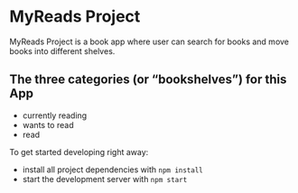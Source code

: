 # MyReads Project

MyReads Project is a book app where user can search for books and move books into different shelves.

## The three categories (or “bookshelves”) for this App
* currently reading
* wants to read 
* read 

To get started developing right away:

* install all project dependencies with `npm install`
* start the development server with `npm start`

